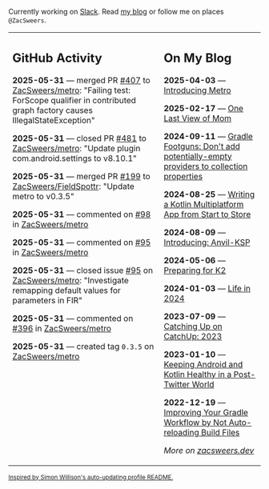 Currently working on [Slack](https://slack.com/). Read [my blog](https://zacsweers.dev/) or follow me on places `@ZacSweers`.

<table><tr><td valign="top" width="60%">

## GitHub Activity
<!-- githubActivity starts -->
**2025-05-31** — merged PR [#407](https://github.com/ZacSweers/metro/pull/407) to [ZacSweers/metro](https://github.com/ZacSweers/metro): "Failing test: ForScope qualifier in contributed graph factory causes IllegalStateException"

**2025-05-31** — closed PR [#481](https://github.com/ZacSweers/metro/pull/481) to [ZacSweers/metro](https://github.com/ZacSweers/metro): "Update plugin com.android.settings to v8.10.1"

**2025-05-31** — merged PR [#199](https://github.com/ZacSweers/FieldSpottr/pull/199) to [ZacSweers/FieldSpottr](https://github.com/ZacSweers/FieldSpottr): "Update metro to v0.3.5"

**2025-05-31** — commented on [#98](https://github.com/ZacSweers/metro/issues/98#issuecomment-2925305518) in [ZacSweers/metro](https://github.com/ZacSweers/metro)

**2025-05-31** — commented on [#95](https://github.com/ZacSweers/metro/issues/95#issuecomment-2925302360) in [ZacSweers/metro](https://github.com/ZacSweers/metro)

**2025-05-31** — closed issue [#95](https://github.com/ZacSweers/metro/issues/95) on [ZacSweers/metro](https://github.com/ZacSweers/metro): "Investigate remapping default values for parameters in FIR"

**2025-05-31** — commented on [#396](https://github.com/ZacSweers/metro/pull/396#issuecomment-2925239985) in [ZacSweers/metro](https://github.com/ZacSweers/metro)

**2025-05-31** — created tag `0.3.5` on [ZacSweers/metro](https://github.com/ZacSweers/metro)
<!-- githubActivity ends -->
</td><td valign="top" width="40%">

## On My Blog
<!-- blog starts -->
**2025-04-03** — [Introducing Metro](https://www.zacsweers.dev/introducing-metro/)

**2025-02-17** — [One Last View of Mom](https://www.zacsweers.dev/one-last-view-of-mom/)

**2024-09-11** — [Gradle Footguns: Don't add potentially-empty providers to collection properties](https://www.zacsweers.dev/gradle-footgun-adding-empty-providers-to-collection-properties/)

**2024-08-25** — [Writing a Kotlin Multiplatform App from Start to Store](https://www.zacsweers.dev/writing-a-kotlin-multiplatform-app-from-start-to-store/)

**2024-08-09** — [Introducing: Anvil-KSP](https://www.zacsweers.dev/introducing-anvil-ksp/)

**2024-05-06** — [Preparing for K2](https://www.zacsweers.dev/preparing-for-k2/)

**2024-01-03** — [Life in 2024](https://www.zacsweers.dev/life-in-2024/)

**2023-07-09** — [Catching Up on CatchUp: 2023](https://www.zacsweers.dev/catching-up-on-catchup-2023/)

**2023-01-10** — [Keeping Android and Kotlin Healthy in a Post-Twitter World](https://www.zacsweers.dev/keeping-android-healthy/)

**2022-12-19** — [Improving Your Gradle Workflow by Not Auto-reloading Build Files](https://www.zacsweers.dev/improving-your-workflow-by-not-auto-reloading-build-files/)
<!-- blog ends -->
_More on [zacsweers.dev](https://zacsweers.dev/)_
</td></tr></table>

<sub><a href="https://simonwillison.net/2020/Jul/10/self-updating-profile-readme/">Inspired by Simon Willison's auto-updating profile README.</a></sub>